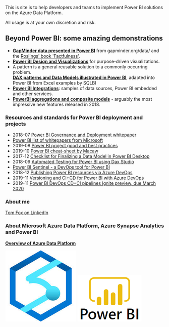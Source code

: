 This is site is to help developers and teams to implement Power BI solutions on the Azure Data Platform.  

All usage is at your own discretion and risk.

## Beyond Power BI: some amazing demonstrations

- **[GapMinder data presented in Power BI](https://beyondpowerbi.com/Power-BI-samples-GapMinder/)** 
  from gapminder.org/data/ and the [Roslings' book 'Factfulness'](https://en.wikipedia.org/wiki/Factfulness:_Ten_Reasons_We%27re_Wrong_About_the_World_%E2%80%93_and_Why_Things_Are_Better_Than_You_Think).
- **[Power BI Design and Visualizations](https://beyondpowerbi.com/Power-BI-Design-and-Visualizations)** for purpose-driven visualizations.
- A pattern is a general reusable solution to a commonly occurring problem.  
  **[DAX patterns and Data Models illustrated in Power BI](https://beyondpowerbi.com/Power-BI-samples-DAX-patterns/)**, adapted into Power BI from Excel examples by SQLBI
- **[Power BI Integrations](https://beyondpowerbi.com/Power-BI-integrations)**: samples of data sources, Power BI embedded and other services.
- **[PowerBI aggregations and composite models](https://beyondpowerbi.com/Power-BI-aggregations-composite-models/)** - arguably the most impressive new features released in 2018.
  
### Resources and standards for Power BI deployment and projects

- 2018-07 [Power BI Governance and Deployment whitepaper](https://docs.microsoft.com/en-gb/power-bi/service-admin-governance)
- [Power BI list of whitepapers from Microsoft](https://docs.microsoft.com/en-gb/power-bi/whitepapers)
- 2019-08 [Power BI project good and best practices](https://sqlserverbi.blog/2019/08/24/power-bi-project-good-and-best-practices/)
- 2019-10 [Power BI cheat-sheet by Macaw](https://bit.ly/cheatsheetpbi)
- 2017-12 [Checklist for Finalizing a Data Model in Power BI Desktop](https://www.sqlchick.com/entries/2017/12/23/checklist-for-finalizing-a-data-model-in-power-bi-desktop)
- 2018-09 [Automated Testing for Power BI using Dax Studio](https://powerpivotpro.com/2018/09/automated-testing-using-dax-for-power-bi/)
- [Power BI Sentinel - a DevOps tool for Power BI](https://www.powerbisentinel.com/power-bi-devops/)
- 2018-12 [Publishing Power BI resources via Azure DevOps](https://msftplayground.com/2018/12/administrating-and-publishing-power-bi-resources-via-azure-devops/)
- 2019-11 [Versioning and CI+CD for Power BI with Azure DevOps](https://data-marc.com/2019/11/12/versioning-and-ci-cd-for-power-bi-with-azure-devops/)
- 2019-11 [Power BI DevOps CD+CI pipelines Ignite preview, due March 2020](https://myignite.techcommunity.microsoft.com/sessions/83502?source=sessions)


### About me
[Tom Fox on LinkedIn](https://www.linkedin.com/in/tomfox247/)

### About Microsoft Azure Data Platform, Azure Synapse Analytics and Power BI

**[Overview of Azure Data Platform](https://azure.microsoft.com/en-gb/overview/data-platform/)**


[![Microsoft Azure Synapse Analytics main page](images/Azure-Synapse-Analytics-logo.jpg "click image to follow link")](https://azure.microsoft.com/en-gb/services/synapse-analytics/)
[![Microsoft Power BI main page](images/power-bi-logo.png "click image to follow link")](https://powerbi.microsoft.com/en-us/)

